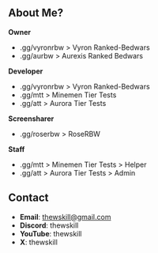 ## About Me?
**Owner**
- .gg/vyronrbw > Vyron Ranked-Bedwars
- .gg/aurbw > Aurexis Ranked Bedwars

**Developer**
- .gg/vyronrbw > Vyron Ranked-Bedwars
- .gg/mtt > Minemen Tier Tests
- .gg/att > Aurora Tier Tests

**Screensharer**
- .gg/roserbw > RoseRBW

**Staff**
- .gg/mtt > Minemen Tier Tests > Helper
- .gg/att > Aurora Tier Tests > Admin

## Contact
- **Email**: thewskill@gmail.com
- **Discord**: thewskill
- **YouTube**: thewskill
- **X**: thewskill
